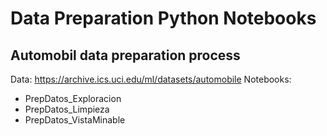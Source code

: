 # Data Preparation Python Notebooks

## Automobil data preparation process

Data: https://archive.ics.uci.edu/ml/datasets/automobile
Notebooks:
- PrepDatos_Exploracion
- PrepDatos_Limpieza
- PrepDatos_VistaMinable
